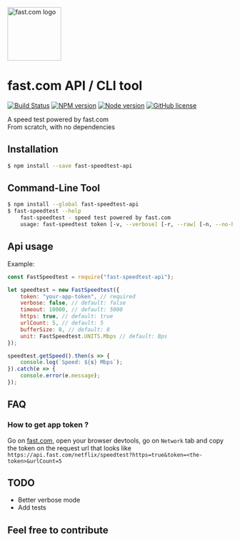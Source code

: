 <a href="https://fast.com"><img src="https://fast.com/assets/new-logo-vert-37861c.svg" alt="fast.com logo" height="120px" /></a>

# fast.com API / CLI tool
[![Build Status](https://travis-ci.org/branchard/fast-speedtest-api.svg?branch=master)](https://travis-ci.org/branchard/fast-speedtest-api)
[![NPM version](https://img.shields.io/npm/v/fast-speedtest-api.svg?colorB=0a7bbb)](https://www.npmjs.com/package/fast-speedtest-api)
[![Node version](https://img.shields.io/node/v/fast-speedtest-api.svg)](https://nodejs.org)
[![GitHub license](https://img.shields.io/github/license/branchard/fast-speedtest-api.svg?colorB=0a7bbb)](https://github.com/branchard/fast-speedtest-api/blob/master/LICENSE)

A speed test powered by fast.com  
From scratch, with no dependencies

## Installation
```bash
$ npm install --save fast-speedtest-api
```

## Command-Line Tool
```bash
$ npm install --global fast-speedtest-api
$ fast-speedtest --help
    fast-speedtest - speed test powered by fast.com
    usage: fast-speedtest token [-v, --verbose] [-r, --raw] [-n, --no-https] [-t, --timeout timeout] [-c, --count url-count] [-b, --buffer buffer-size] [-u, --unit output-unit]
```

## Api usage
Example:
```js
const FastSpeedtest = require("fast-speedtest-api");

let speedtest = new FastSpeedtest({
    token: "your-app-token", // required
    verbose: false, // default: false
    timeout: 10000, // default: 5000
    https: true, // default: true
    urlCount: 5, // default: 5
    bufferSize: 8, // default: 8
    unit: FastSpeedtest.UNITS.Mbps // default: Bps
});

speedtest.getSpeed().then(s => {
    console.log(`Speed: ${s} Mbps`);
}).catch(e => {
    console.error(e.message);
});
```

## FAQ
### How to get app token ?
Go on [fast.com](https://fast.com/), open your browser devtools, go on `Network` tab and copy the token on the request url that looks like `https://api.fast.com/netflix/speedtest?https=true&token=<the-token>&urlCount=5`

## TODO
- Better verbose mode
- Add tests

## Feel free to contribute

